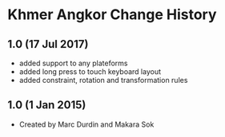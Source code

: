 Khmer Angkor Change History
=======================

1.0 (17 Jul 2017)
-----------------
* added support to any plateforms
* added long press to touch keyboard layout
* added constraint, rotation and transformation rules

1.0 (1 Jan 2015)
-----------------

* Created by Marc Durdin and Makara Sok
